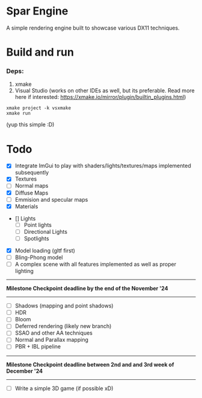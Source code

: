 # Spar Engine
A simple rendering engine built to showcase various DX11 techniques.

# Build and run
### Deps:
   1. xmake
   2. Visual Studio (works on other IDEs as well, but its preferable. Read more here if interested: https://xmake.io/mirror/plugin/builtin_plugins.html)

```
xmake project -k vsxmake
xmake run 
```
(yup this simple :D)

# Todo

- [x] Integrate ImGui to play with shaders/lights/textures/maps implemented subsequently
- [x] Textures
- [ ] Normal maps
- [x] Diffuse Maps
- [ ] Emmision and specular maps
- [x] Materials
- [] Lights 
    - [ ] Point lights
    - [ ] Directional Lights
    - [ ] Spotlights
- [x] Model loading (gltf first)
- [ ] Bling-Phong model
- [ ] A complex scene with all features implemented as well as proper lighting
-------------------------------------------------------

**Milestone Checkpoint deadline by the end of the November '24**

-------------------------------------------------------
- [ ] Shadows (mapping and point shadows)
- [ ] HDR
- [ ] Bloom
- [ ] Deferred rendering (likely new branch)
- [ ] SSAO and other AA techniques
- [ ] Normal and Parallax mapping
- [ ] PBR + IBL pipeline
-------------------------------------------------------

**Milestone Checkpoint deadline between 2nd and and 3rd week of December '24**

-------------------------------------------------------
- [ ] Write a simple 3D game (if possible xD)
